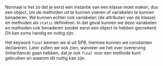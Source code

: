 Normaal is het zo dat je eerst een instantie van een klasse moet maken, dus een object, om de methoden uit te kunnen voeren of variabelen te kunnen benaderen. We kunnen echter ook variabelen (de attributen van de klasse) en methoden als `static` definiëren. In dat geval kunnen we deze variabelen en methoden ook benaderen zonder eerst een object te hebben gecreëerd. Dit kan soms handig en nuttig zijn.

Het keyword `final` kennen we al uit SPB, hiermee kunnen we constanten declareren. Later zullen we ook zien, wanneer we het over overerving (inheritance) gaan hebben, dat je ook `final` voor een methode kunt gebruiken en waarom dit nuttig kan zijn.